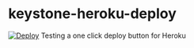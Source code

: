 # keystone-heroku-deploy

[![Deploy](https://www.herokucdn.com/deploy/button.png)](https://heroku.com/deploy?template=https://github.com/mitchellhamilton/keystone-heroku-deploy)
Testing a one click deploy button for Heroku
